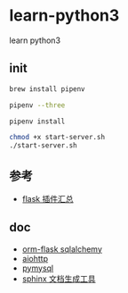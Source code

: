 # learn-python3

learn python3

## init

```bash
brew install pipenv

pipenv --three

pipenv install

chmod +x start-server.sh
./start-server.sh
```

## 参考

- [flask 插件汇总](https://wizardforcel.gitbooks.io/flask-extension-docs/content/index.html)

## doc

- [orm-flask sqlalchemy](http://flask-sqlalchemy.pocoo.org/2.3/quickstart/#a-minimal-application)
- [aiohttp](https://aiohttp.readthedocs.io/en/stable/)
- [pymysql](https://pymysql.readthedocs.io/en/latest/)
- [sphinx 文档生成工具](http://www.sphinx-doc.org/en/master/contents.html)
